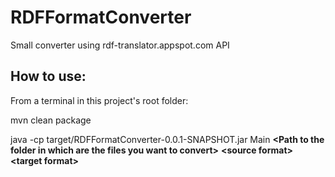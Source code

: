 # RDFFormatConverter
Small converter using rdf-translator.appspot.com API

## How to use:

From a terminal in this project's root folder:

mvn clean package

java -cp target/RDFFormatConverter-0.0.1-SNAPSHOT.jar Main **\<Path to the folder in which are the files you want to convert\>** **\<source format\>** **\<target format\>**
